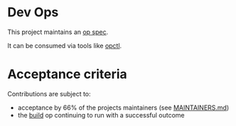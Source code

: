 # Dev Ops

This project maintains an [op spec](https://opspec.io/).

It can be consumed via tools like [opctl](https://opspec.io/opctl).

# Acceptance criteria

Contributions are subject to:

- acceptance by 66% of the projects maintainers (see
  [MAINTAINERS.md](MAINTAINERS.md))
- the [build](.opspec/build) op continuing to run with a successful outcome
